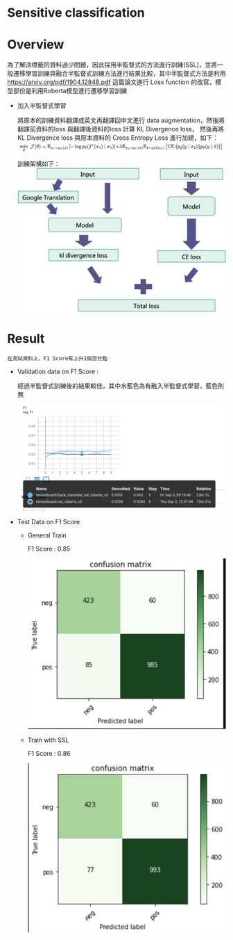 # Sensitive classification 

# Overview
為了解決標籤的資料過少問題，因此採用半監督式的方法進行訓練(SSL)，並將一般遷移學習訓練與融合半監督式訓練方法進行結果比較，其中半監督式方法是利用
https://arxiv.org/pdf/1904.12848.pdf 這篇論文進行 Loss function 的改寫，模型部份是利用Roberta模型進行遷移學習訓練
* 加入半監督式學習
    
    將原本的訓練資料翻譯成英文再翻譯回中文進行 data augmentation，然後將翻譯前資料的loss 與翻譯後資料的loss 計算 KL Divergence loss，
    然後再將KL Divergence loss 與原本資料的 Cross Entropy Loss 進行加總，如下：
![image](https://github.com/ChingHuanChiu/sensitive/blob/master/img/%E6%88%AA%E5%9C%96%202021-09-05%20%E4%B8%8B%E5%8D%886.33.09.png)

    訓練架構如下：
![image](https://github.com/ChingHuanChiu/sensitive/blob/master/img/%E5%9C%96%E7%89%87%201.png)

# Result
    在測試資料上，F1 Score有上升1個百分點
   * Validation data on F1 Score : 
    
     經過半監督式訓練後的結果較佳，其中水藍色為有融入半監督式學習，藍色則無
     
     ![image](https://github.com/ChingHuanChiu/sensitive/blob/master/img/%E6%88%AA%E5%9C%96%202021-09-05%20%E4%B8%8B%E5%8D%886.38.43.png)
     
   * Test Data on F1 Score
     * General Train 
       
       F1 Score : 0.85
       
       ![image](https://github.com/ChingHuanChiu/sensitive/blob/master/img/%E6%88%AA%E5%9C%96%202021-09-05%20%E4%B8%8B%E5%8D%886.48.41.png)
     * Train with SSL
        
       F1 Score : 0.86
       
       ![image](https://github.com/ChingHuanChiu/sensitive/blob/master/img/%E6%88%AA%E5%9C%96%202021-09-05%20%E4%B8%8B%E5%8D%886.49.23.png)